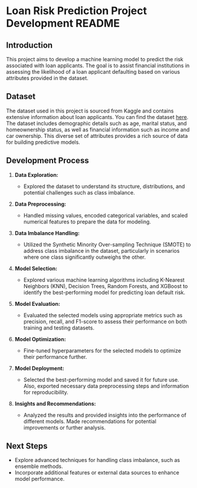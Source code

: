 # Loan Risk Prediction Project Development README

## Introduction
This project aims to develop a machine learning model to predict the risk associated with loan applicants. The goal is to assist financial institutions in assessing the likelihood of a loan applicant defaulting based on various attributes provided in the dataset.

## Dataset
The dataset used in this project is sourced from Kaggle and contains extensive information about loan applicants. You can find the dataset [here](https://www.kaggle.com/datasets/yaminh/applicant-details-for-loan-approve/data). The dataset includes demographic details such as age, marital status, and homeownership status, as well as financial information such as income and car ownership. This diverse set of attributes provides a rich source of data for building predictive models.

## Development Process
1. **Data Exploration:** 
   - Explored the dataset to understand its structure, distributions, and potential challenges such as class imbalance.
   
2. **Data Preprocessing:** 
   - Handled missing values, encoded categorical variables, and scaled numerical features to prepare the data for modeling.
   
3. **Data Imbalance Handling:** 
   - Utilized the Synthetic Minority Over-sampling Technique (SMOTE) to address class imbalance in the dataset, particularly in scenarios where one class significantly outweighs the other.
   
4. **Model Selection:** 
   - Explored various machine learning algorithms including K-Nearest Neighbors (KNN), Decision Trees, Random Forests, and XGBoost to identify the best-performing model for predicting loan default risk.
   
5. **Model Evaluation:** 
   - Evaluated the selected models using appropriate metrics such as precision, recall, and F1-score to assess their performance on both training and testing datasets.
   
6. **Model Optimization:** 
   - Fine-tuned hyperparameters for the selected models to optimize their performance further.
   
7. **Model Deployment:** 
   - Selected the best-performing model and saved it for future use. Also, exported necessary data preprocessing steps and information for reproducibility.
   
8. **Insights and Recommendations:** 
   - Analyzed the results and provided insights into the performance of different models. Made recommendations for potential improvements or further analysis.

## Next Steps
- Explore advanced techniques for handling class imbalance, such as ensemble methods.
- Incorporate additional features or external data sources to enhance model performance. 
